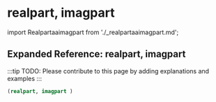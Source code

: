 # realpart, imagpart

import Realpartaaimagpart from './_realpartaaimagpart.md';

<Realpartaaimagpart />

## Expanded Reference: realpart, imagpart

:::tip
TODO: Please contribute to this page by adding explanations and examples
:::

```lisp
(realpart, imagpart )
```
